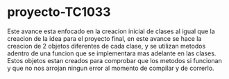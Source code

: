 # proyecto-TC1033

Este avance esta enfocado en la creacion inicial de clases al igual que la creacion de la idea para el proyecto final,
en este avance se hace la creacion de 2 objetos diferentes de cada clase, y se utilizan metodos adentro de una funcion que se 
implementara mas adelante en las clases. Estos objetos estan creados para comprobar que los metodos si funcionan y que no nos arrojan ningun error al momento de compilar
y de correrlo.
